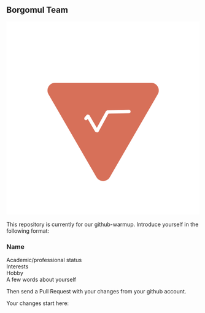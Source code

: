 ## Borgomul Team
![Borgomul Logo](https://raw.githubusercontent.com/borgomul/images/main/borgomul%20logo%202020.png)

This repository is currently for our github-warmup. Introduce yourself in the following format:

### Name
Academic/professional status <br>
Interests <br>
Hobby <br>
A few words about yourself <br>

Then send a Pull Request with your changes from your github account.

Your changes start here:

